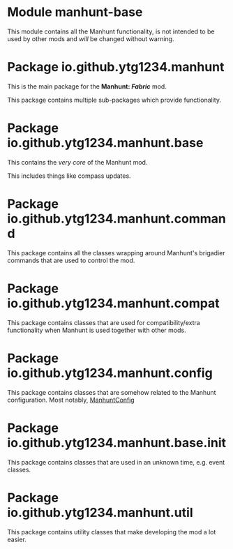 # Module manhunt-base

This module contains all the Manhunt functionality, is not intended to be used by other mods and *will* be changed
without warning.

# Package io.github.ytg1234.manhunt

This is the main package for the **Manhunt: *Fabric*** mod.

This package contains multiple sub-packages which provide functionality.

# Package io.github.ytg1234.manhunt.base

This contains the *very core* of the Manhunt mod.

This includes things like compass updates.

# Package io.github.ytg1234.manhunt.command

This package contains all the classes wrapping around Manhunt's brigadier commands that are used to control the mod.

# Package io.github.ytg1234.manhunt.compat

This package contains classes that are used for compatibility/extra functionality when Manhunt is used together with
other mods.

# Package io.github.ytg1234.manhunt.config

This package contains classes that are somehow related to the Manhunt configuration.
Most notably, [ManhuntConfig](io.github.ytg1234.manhunt.config.ManhuntConfig)

# Package io.github.ytg1234.manhunt.base.init

This package contains classes that are used in an unknown time, e.g. event classes.

# Package io.github.ytg1234.manhunt.util

This package contains utility classes that make developing the mod a lot easier.
